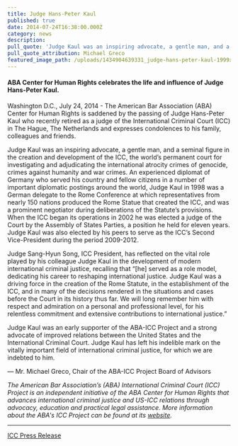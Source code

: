 ```yaml
---
title: Judge Hans-Peter Kaul
published: true
date: 2014-07-24T16:38:00.000Z
category: news
description:
pull_quote: 'Judge Kaul was an inspiring advocate, a gentle man, and a seminal figure in the creation and development of the ICC, the world’s permanent court for investigating and adjudicating the international atrocity crimes of genocide, crimes against humanity and war crimes.'
pull_quote_attribution: Michael Greco
featured_image_path: /uploads/1434904639331_judge-hans-peter-kaul-1999x1200.jpg
---
```



#### ABA Center for Human Rights celebrates the life and influence of Judge Hans-Peter Kaul.

Washington D.C., July 24, 2014 - The American Bar Association (ABA) Center for Human Rights is saddened by the passing of Judge Hans-Peter Kaul who recently retired as a judge of the International Criminal Court (ICC) in The Hague, The Netherlands and expresses condolences to his family, colleagues and friends.

Judge Kaul was an inspiring advocate, a gentle man, and a seminal figure in the creation and development of the ICC, the world’s permanent court for investigating and adjudicating the international atrocity crimes of genocide, crimes against humanity and war crimes. An experienced diplomat of Germany who served his country and fellow citizens in a number of important diplomatic postings around the world, Judge Kaul in 1998 was a German delegate to the Rome Conference at which representatives from nearly 150 nations produced the Rome Statue that created the ICC, and was a prominent negotiator during deliberations of the Statute’s provisions. When the ICC began its operations in 2002 he was elected a judge of the Court by the Assembly of States Parties, a position he held for eleven years. Judge Kaul was also elected by his peers to serve as the ICC’s Second Vice-President during the period 2009-2012.

Judge Sang-Hyun Song, ICC President, has reflected on the vital role played by his colleague Judge Kaul in the development of modern international criminal justice, recalling that “[he] served as a role model, dedicating his career to reshaping international justice. Judge Kaul was a driving force in the creation of the Rome Statute, in the establishment of the ICC, and in many of the decisions rendered in the situations and cases before the Court in its history thus far. We will long remember him with respect and admiration on a personal and professional level, for his relentless commitment and extensive contributions to international justice.”

Judge Kaul was an early supporter of the ABA-ICC Project and a strong advocate of improved relations between the United States and the International Criminal Court. Judge Kaul has left his indelible mark on the vitally important field of international criminal justice, for which we are indebted to him.

— Mr. Michael Greco, Chair of the ABA-ICC Project Board of Advisors

*The American Bar Association’s (ABA) International Criminal Court (ICC) Project is an independent initiative of the ABA Center for Human Rights that advances international criminal justice and US-ICC relations through advocacy, education and practical legal assistance. More information about the ABA's ICC Project can be found at its [website](http://www.aba-icc.org/).*

---

[ICC Press Release](http://www.icc-cpi.int/en_menus/icc/press%20and%20media/press%20releases/Pages/pr1032.aspx)
